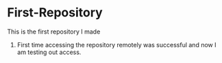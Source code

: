 # First-Repository
This is the first repository I made
1. First time accessing the repository remotely was successful and now I am testing out access.


